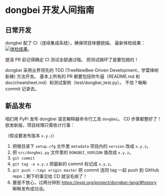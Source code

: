 # dongbei 开发人间指南

## 日常开发

dongbei 配了 CI（连续集成系统），确保项目体健貌端。
最新体检结果：[![体检结果](https://api.travis-ci.com/zhanyong-wan/dongbei.svg?branch=master)](https://travis-ci.com/zhanyong-wan/dongbei)。

提请 PR 前记得确定 CI 测试全部通过哦。
把测试搞坏了是要包赔的！

dongbei 采用业界领先的 TDD (TreeNewBee-Driven Development，学雷锋树新蜂) 方法开发。
基本上所有的 PR 都要包括吹牛逼（README.md 和 doc/cheatsheet.md）和测试案例（test/dongbei_test.py）。
不信？瞅瞅 commit 记录去。

## 新品发布

咱们用 PyPi 发布 dongbei 语言解释器命令行工具 `dongbei`。
CD 步骤都整好了！
欲发新版，项目经理只需依计行事：

（假设要发布版本 `x.y.z`）

1. 把根目录下 `setup.cfg` 文件里 `metadata` 项目内的 `version` 改成 `x.y.z`。
1. 把 `src/dongbei.py` 文件里的 `DONGBEI_VERSION` 值改成 `x.y.z`。
1. `git commit`
1. `git tag -a x.y.z` 把最新的 commit 标记成 `x.y.z`。
1. `git push --tags origin master` 把 commit 连同 tag 一起 push 到 GitHub repo；剩下的事交给 CD 就没毛病了！
1. 要是不放心，过两分钟到 https://pypi.org/project/dongbei-lang/#history 瞅瞅发布成功没。
